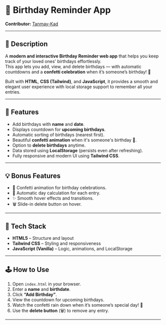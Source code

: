 # 🎂 Birthday Reminder App

**Contributor:** [Tanmay-Kad](https://github.com/Tanmay-Kad)

---

## 🧾 Description
A **modern and interactive Birthday Reminder web app** that helps you keep track of your loved ones' birthdays effortlessly.  
This app lets you add, view, and delete birthdays — with automatic countdowns and a **confetti celebration** when it’s someone’s birthday! 🎉  

Built with **HTML**, **CSS (Tailwind)**, and **JavaScript**, it provides a smooth and elegant user experience with local storage support to remember all your entries.

---

## 🚀 Features
- Add birthdays with **name** and **date**.
- Displays countdown for **upcoming birthdays**.
- Automatic sorting of birthdays (nearest first).
- Beautiful **confetti animation** when it's someone's birthday 🎊.
- Option to **delete birthdays** anytime.
- Data stored using **LocalStorage** (persists even after refreshing).
- Fully responsive and modern UI using **Tailwind CSS**.

---

## 💡 Bonus Features
- 🎈 Confetti animation for birthday celebrations.
- 📅 Automatic day calculation for each entry.
- ✨ Smooth hover effects and transitions.
- 🗑️ Slide-in delete button on hover.

---

## 🧩 Tech Stack
- **HTML5** – Structure and layout  
- **Tailwind CSS** – Styling and responsiveness  
- **JavaScript (Vanilla)** – Logic, animations, and LocalStorage  

---

## 🕹️ How to Use
1. Open `index.html` in your browser.  
2. Enter a **name** and **birthdate**.  
3. Click **“Add Birthday”**.  
4. View the countdown for upcoming birthdays.  
5. Watch the confetti rain down when it’s someone’s special day! 🎉  
6. Use the **delete button** (🗑️) to remove any entry.

---